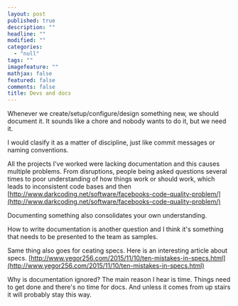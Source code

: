 ```yaml
---
layout: post
published: true
description: ""
headline: ""
modified: ""
categories: 
  - "null"
tags: ""
imagefeature: ""
mathjax: false
featured: false
comments: false
title: Devs and docs
---
```


Whenever we create/setup/configure/design something new, we should document it. It sounds like a chore and nobody wants to do it, but we need it.

I would clasify it as a matter of discipline, just like commit messages or naming conventions.

All the projects I've worked were lacking documentation and this causes multiple problems. From disruptions, people being asked questions several times to poor understanding of how things work or should work, which leads to inconsistent code bases and then [http://www.darkcoding.net/software/facebooks-code-quality-problem/](http://www.darkcoding.net/software/facebooks-code-quality-problem/)

Documenting something also consolidates your own understanding.

How to write documentation is another question and I think it's something that needs to be presented to the team as samples.

Same thing also goes for ceating specs. Here is an interesting article about  specs. [http://www.yegor256.com/2015/11/10/ten-mistakes-in-specs.html](http://www.yegor256.com/2015/11/10/ten-mistakes-in-specs.html)

Why is documentation ignored? The main reason I hear is time. Things need to get done and there's no time for docs. And unless it comes from up stairs it will probably stay this way.




